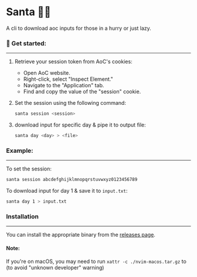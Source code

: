 # Santa 🎅🏼

A cli to download aoc inputs for those in a hurry or just lazy.

### 🚀 Get started:

---

1. Retrieve your session token from AoC's cookies:

   - Open AoC website.
   - Right-click, select "Inspect Element."
   - Navigate to the "Application" tab.
   - Find and copy the value of the "session" cookie.

2. Set the session using the following command:

   ```bash
   santa session <session>
   ```

3. download input for specific day & pipe it to output file:

   ```bash
   santa day <day> > <file>
   ```

### Example:

---

To set the session:

```bash
santa session abcdefghijklmnopqrstuvwxyz0123456789
```

To download input for day 1 & save it to `input.txt`:

```bash
santa day 1 > input.txt
```

### Installation

---

You can install the appropriate binary from the [releases page](https://github.com/somnek/santa/releases).

#### Note:

If you're on macOS, you may need to run `xattr -c ./nvim-macos.tar.gz` to (to avoid "unknown developer" warning)
